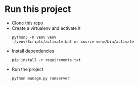 # Run this project

- Clone this repo
- Create a virtualenv and activate it
  ```
  python3 -m venv venv
  ./venv/Scripts/activate.bat or source venv/bin/activate
  ```
- Install dependencies
  ```
  pip install -r requirements.txt
  ```
- Run the project
  ```
  python manage.py runserver
  ```
